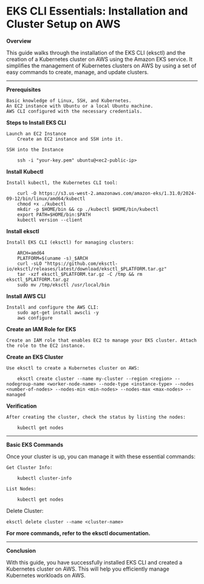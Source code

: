 # EKS CLI Essentials: Installation and Cluster Setup on AWS

**Overview**

This guide walks through the installation of the EKS CLI (eksctl) and the creation of a Kubernetes cluster on AWS using the Amazon EKS service. It simplifies the management of Kubernetes clusters on AWS by using a set of easy commands to create, manage, and update clusters.

---
**Prerequisites**

    Basic knowledge of Linux, SSH, and Kubernetes.
    An EC2 instance with Ubuntu or a local Ubuntu machine.
    AWS CLI configured with the necessary credentials.

**Steps to Install EKS CLI**

    Launch an EC2 Instance
        Create an EC2 instance and SSH into it.

    SSH into the Instance
    
        ssh -i "your-key.pem" ubuntu@<ec2-public-ip>

**Install Kubectl**

    Install kubectl, the Kubernetes CLI tool:

        curl -O https://s3.us-west-2.amazonaws.com/amazon-eks/1.31.0/2024-09-12/bin/linux/amd64/kubectl
        chmod +x ./kubectl
        mkdir -p $HOME/bin && cp ./kubectl $HOME/bin/kubectl
        export PATH=$HOME/bin:$PATH
        kubectl version --client

**Install eksctl**

    Install EKS CLI (eksctl) for managing clusters:

        ARCH=amd64
        PLATFORM=$(uname -s)_$ARCH
        curl -sLO "https://github.com/eksctl-io/eksctl/releases/latest/download/eksctl_$PLATFORM.tar.gz"
        tar -xzf eksctl_$PLATFORM.tar.gz -C /tmp && rm eksctl_$PLATFORM.tar.gz
        sudo mv /tmp/eksctl /usr/local/bin

**Install AWS CLI**

    Install and configure the AWS CLI:
        sudo apt-get install awscli -y
        aws configure

**Create an IAM Role for EKS**

    Create an IAM role that enables EC2 to manage your EKS cluster. Attach the role to the EC2 instance.

**Create an EKS Cluster**

    Use eksctl to create a Kubernetes cluster on AWS:

        eksctl create cluster --name my-cluster --region <region> --nodegroup-name <worker-node-name> --node-type <instance-type> --nodes <number-of-nodes> --nodes-min <min-nodes> --nodes-max <max-nodes> --managed

**Verification**

    After creating the cluster, check the status by listing the nodes:

        kubectl get nodes
---
**Basic EKS Commands**

Once your cluster is up, you can manage it with these essential commands:

    Get Cluster Info:

        kubectl cluster-info

    List Nodes:

        kubectl get nodes

Delete Cluster:

    eksctl delete cluster --name <cluster-name>

**For more commands, refer to the eksctl documentation.**

---
**Conclusion**

With this guide, you have successfully installed EKS CLI and created a Kubernetes cluster on AWS. This will help you efficiently manage Kubernetes workloads on AWS.
